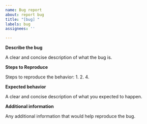 ```yaml
---
name: Bug report
about: report bug
title: "[bug] "
labels: bug
assignees: ''

---
```


**Describe the bug**

A clear and concise description of what the bug is.

**Steps to Reproduce**

Steps to reproduce the behavior:
1. 
2. 
4. 

**Expected behavior**

A clear and concise description of what you expected to happen.

**Additional information**

Any additional information that would help reproduce the bug.
